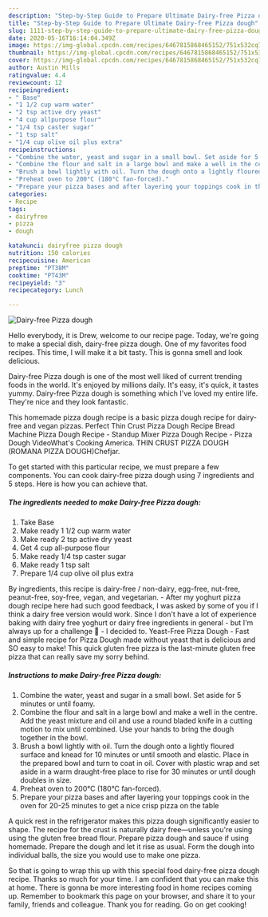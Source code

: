 ```yaml
---
description: "Step-by-Step Guide to Prepare Ultimate Dairy-free Pizza dough"
title: "Step-by-Step Guide to Prepare Ultimate Dairy-free Pizza dough"
slug: 1111-step-by-step-guide-to-prepare-ultimate-dairy-free-pizza-dough
date: 2020-05-16T16:14:04.349Z
image: https://img-global.cpcdn.com/recipes/6467815868465152/751x532cq70/dairy-free-pizza-dough-recipe-main-photo.jpg
thumbnail: https://img-global.cpcdn.com/recipes/6467815868465152/751x532cq70/dairy-free-pizza-dough-recipe-main-photo.jpg
cover: https://img-global.cpcdn.com/recipes/6467815868465152/751x532cq70/dairy-free-pizza-dough-recipe-main-photo.jpg
author: Austin Mills
ratingvalue: 4.4
reviewcount: 12
recipeingredient:
- " Base"
- "1 1/2 cup warm water"
- "2 tsp active dry yeast"
- "4 cup allpurpose flour"
- "1/4 tsp caster sugar"
- "1 tsp salt"
- "1/4 cup olive oil plus extra"
recipeinstructions:
- "Combine the water, yeast and sugar in a small bowl. Set aside for 5 minutes or until foamy."
- "Combine the flour and salt in a large bowl and make a well in the centre. Add the yeast mixture and oil and use a round bladed knife in a cutting motion to mix until combined. Use your hands to bring the dough together in the bowl."
- "Brush a bowl lightly with oil. Turn the dough onto a lightly floured surface and knead for 10 minutes or until smooth and elastic. Place in the prepared bowl and turn to coat in oil. Cover with plastic wrap and set aside in a warm draught-free place to rise for 30 minutes or until dough doubles in size."
- "Preheat oven to 200°C (180°C fan-forced)."
- "Prepare your pizza bases and after layering your toppings cook in the oven for 20-25 minutes to get a nice crisp pizza on the table"
categories:
- Recipe
tags:
- dairyfree
- pizza
- dough

katakunci: dairyfree pizza dough 
nutrition: 150 calories
recipecuisine: American
preptime: "PT38M"
cooktime: "PT43M"
recipeyield: "3"
recipecategory: Lunch

---
```



![Dairy-free Pizza dough](https://img-global.cpcdn.com/recipes/6467815868465152/751x532cq70/dairy-free-pizza-dough-recipe-main-photo.jpg)

Hello everybody, it is Drew, welcome to our recipe page. Today, we're going to make a special dish, dairy-free pizza dough. One of my favorites food recipes. This time, I will make it a bit tasty. This is gonna smell and look delicious.

Dairy-free Pizza dough is one of the most well liked of current trending foods in the world. It's enjoyed by millions daily. It's easy, it's quick, it tastes yummy. Dairy-free Pizza dough is something which I've loved my entire life. They're nice and they look fantastic.

This homemade pizza dough recipe is a basic pizza dough recipe for dairy-free and vegan pizzas. Perfect Thin Crust Pizza Dough Recipe Bread Machine Pizza Dough Recipe - Standup Mixer Pizza Dough Recipe - Pizza Dough VideoWhat&#39;s Cooking America. THIN CRUST PIZZA DOUGH (ROMANA PIZZA DOUGH)Chefjar.


To get started with this particular recipe, we must prepare a few components. You can cook dairy-free pizza dough using 7 ingredients and 5 steps. Here is how you can achieve that.

<!--inarticleads1-->

##### The ingredients needed to make Dairy-free Pizza dough:

1. Take  Base
1. Make ready 1 1/2 cup warm water
1. Make ready 2 tsp active dry yeast
1. Get 4 cup all-purpose flour
1. Make ready 1/4 tsp caster sugar
1. Make ready 1 tsp salt
1. Prepare 1/4 cup olive oil plus extra


By ingredients, this recipe is dairy-free / non-dairy, egg-free, nut-free, peanut-free, soy-free, vegan, and vegetarian. - After my yoghurt pizza dough recipe here had such good feedback, I was asked by some of you if I think a dairy free version would work. Since I don&#39;t have a lot of experience baking with dairy free yoghurt or dairy free ingredients in general - but I&#39;m always up for a challenge 🙂 - I decided to. Yeast-Free Pizza Dough - Fast and simple recipe for Pizza Dough made without yeast that is delicious and SO easy to make! This quick gluten free pizza is the last-minute gluten free pizza that can really save my sorry behind. 

<!--inarticleads2-->

##### Instructions to make Dairy-free Pizza dough:

1. Combine the water, yeast and sugar in a small bowl. Set aside for 5 minutes or until foamy.
1. Combine the flour and salt in a large bowl and make a well in the centre. Add the yeast mixture and oil and use a round bladed knife in a cutting motion to mix until combined. Use your hands to bring the dough together in the bowl.
1. Brush a bowl lightly with oil. Turn the dough onto a lightly floured surface and knead for 10 minutes or until smooth and elastic. Place in the prepared bowl and turn to coat in oil. Cover with plastic wrap and set aside in a warm draught-free place to rise for 30 minutes or until dough doubles in size.
1. Preheat oven to 200°C (180°C fan-forced).
1. Prepare your pizza bases and after layering your toppings cook in the oven for 20-25 minutes to get a nice crisp pizza on the table


A quick rest in the refrigerator makes this pizza dough significantly easier to shape. The recipe for the crust is naturally dairy free—unless you&#39;re using using the gluten free bread flour. Prepare pizza dough and sauce if using homemade. Prepare the dough and let it rise as usual. Form the dough into individual balls, the size you would use to make one pizza. 

So that is going to wrap this up with this special food dairy-free pizza dough recipe. Thanks so much for your time. I am confident that you can make this at home. There is gonna be more interesting food in home recipes coming up. Remember to bookmark this page on your browser, and share it to your family, friends and colleague. Thank you for reading. Go on get cooking!
